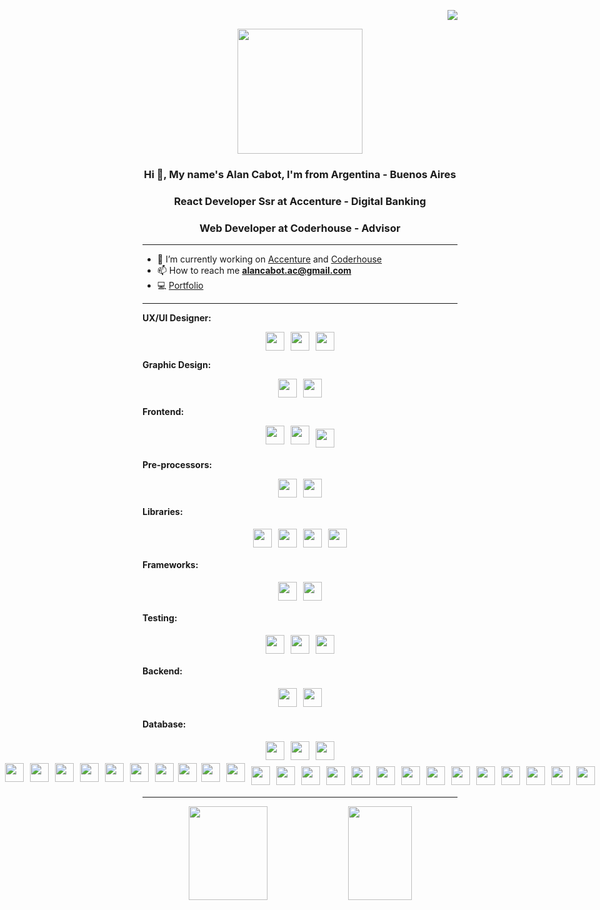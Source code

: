 <p align="right">
  <a href="https://github.com/alanmartinc"><img src="https://img.shields.io/github/followers/alanmartinc?label=follow&style=social" /></a>
</p>

<p align="center" width="300">
   <img align="center" width="200" src="https://i.pinimg.com/originals/c0/3d/fc/c03dfc81d7798acff5a8a165c739e5ed.png" />
   <h3 align="center">Hi 👋, My name's Alan Cabot, I'm from Argentina - Buenos Aires</h3>
   <h3 align="center">React Developer Ssr at Accenture - Digital Banking</h3>
   <h3 align="center">Web Developer at Coderhouse - Advisor</h3>
</p>

---

- 🎯 I’m currently working on [Accenture](https://www.accenture.com/ar-es) and  [Coderhouse](https://www.coderhouse.com/)
- 📫 How to reach me **alancabot.ac@gmail.com**
- 💻 [Portfolio](https://portfolio-alan-martin-cabot.netlify.app/)

---

**UX/UI Designer:** 

<div style="display: flex; flex-direction: row; justify-content: center;">
  <img src="https://cdn.svgporn.com/logos/adobe-xd.svg" width="30px" height="30px" hspace="5"/>
  <img src="https://cdn.svgporn.com/logos/figma.svg" width="30px" height="30px" hspace="5"/>
  <img src="https://cdn.svgporn.com/logos/sketch.svg" width="30px" height="30px" hspace="5"/>
</div>

**Graphic Design:** 

<div style="display: flex; flex-direction: row; justify-content: center;">
  <img src="https://cdn.svgporn.com/logos/adobe-illustrator.svg" width="30px" height="30px" hspace="5"/>
  <img src="https://cdn.svgporn.com/logos/adobe-photoshop.svg" width="30px" height="30px" hspace="5"/>
</div>

**Frontend:** 

<div style="display: flex; flex-direction: row; justify-content: center;">
  <img src="https://cdn.svgporn.com/logos/html-5.svg" width="30px" height="30px" hspace="5"/>
  <img src="https://cdn.svgporn.com/logos/css-3.svg" width="30px" height="30px" hspace="5"/>
  <img src="https://cdn.svgporn.com/logos/javascript.svg" width="30px" height="30px" hspace="5" vspace="5"/>
</div>

**Pre-processors:** 
 
<div style="display: flex; flex-direction: row; justify-content: center;">
  <img src="https://cdn.svgporn.com/logos/sass.svg" width="30px" height="30px" hspace="5"/>
  <img src="https://cdn.svgporn.com/logos/less.svg" width="30px" height="30px" hspace="5"/>
</div>

**Libraries:** 
 
<div style="display: flex; flex-direction: row; justify-content: center;">
  <img src="https://cdn.svgporn.com/logos/jquery.svg" width="30px" height="30px" hspace="5" vspace="5"/>
  <img src="https://cdn.svgporn.com/logos/immer.svg" width="30px" height="30px" hspace="5" vspace="5"/>
  <img src="https://cdn.svgporn.com/logos/ramda.svg" width="30px" height="30px" hspace="5" vspace="5"/>
  <img src="https://cdn.svgporn.com/logos/react.svg" width="30px" height="30px" hspace="5" vspace="5"/>
</div>

**Frameworks:** 
 
<div style="display: flex; flex-direction: row; justify-content: center;">
  <img src="https://cdn.svgporn.com/logos/bootstrap.svg" width="30px" height="30px" hspace="5" vspace="5"/>
  <img src="https://cdn.svgporn.com/logos/django-icon.svg" width="30px" height="30px" hspace="5" vspace="5"/>
</div>

**Testing:** 
 
<div style="display: flex; flex-direction: row; justify-content: center;">
  <img src="https://cdn.svgporn.com/logos/jest.svg" width="30px" height="30px" hspace="5" vspace="5"/>
  <img src="https://cdn.svgporn.com/logos/testing-library.svg" width="30px" height="30px" hspace="5" vspace="5"/>
  <img src="https://cdn.svgporn.com/logos/cypress.svg" width="30px" height="30px" hspace="5" vspace="5"/>
</div>

**Backend:** 
 
<div style="display: flex; flex-direction: row; justify-content: center;">
  <img src="https://cdn.svgporn.com/logos/php.svg" width="30px" height="30px" hspace="5" vspace="5"/>
  <img src="https://cdn.svgporn.com/logos/python.svg" width="30px" height="30px" hspace="5" vspace="5"/>
</div>

**Database:** 
 
<div style="display: flex; flex-direction: row; justify-content: center;">
  <img src="https://cdn.svgporn.com/logos/sql.svg" width="30px" height="30px" hspace="5" vspace="5"/> 
  <img src="https://cdn.svgporn.com/logos/mysql.svg" width="30px" height="30px" hspace="5" vspace="5"/>
  <img src="https://cdn.svgporn.com/logos/mongodb.svg" width="30px" height="30px" hspace="5" vspace="5"/> 
</div>

<div style="display: flex; flex-direction: row; justify-content: center;">
  
  <img src="https://cdn.svgporn.com/logos/typescript-icon.svg" width="30px" height="30px" hspace="5" vspace="5"/>
  <img src="https://cdn.svgporn.com/logos/angular-icon.svg" width="30px" height="30px" hspace="5" vspace="5"/> 

  <img src="https://cdn.svgporn.com/logos/swagger.svg" width="30px" height="30px" hspace="5"/>
  <img src="https://cdn.svgporn.com/logos/maven.svg" width="30px" height="30px" hspace="5"/>
  <img src="https://cdn.svgporn.com/logos/tomcat.svg" width="30px" height="30px" hspace="5"/>
  <img src="https://cdn.svgporn.com/logos/jenkins.svg" width="30px" height="30px" hspace="5"/>  
  <img src="https://cdn.svgporn.com/logos/redhat-icon.svg" width="30px" height="30px" hspace="5"/>
  <img src="https://cdn.svgporn.com/logos/openshift.svg" width="30px" height="30px" hspace="5"/>  
  <img src="https://cdn.svgporn.com/logos/heroku-icon.svg" width="30px" height="30px" hspace="5"/>
  <img src="https://cdn.svgporn.com/logos/bamboo.svg" width="30px" height="30px" hspace="5"/>
  <img src="https://cdn.svgporn.com/logos/jira.svg" width="30px" height="30px" hspace="5"/>  
  <img src="https://cdn.svgporn.com/logos/postman.svg" width="30px" height="30px" hspace="5"/>  
  <img src="https://cdn.svgporn.com/logos/gulp.svg" width="30px" height="30px" hspace="2"/>
  
  <img src="https://cdn.svgporn.com/logos/npm.svg" width="30px" height="30px" hspace="5"/>
  <img src="https://cdn.svgporn.com/logos/babel.svg" width="30px" height="30px" hspace="5"/>
  <img src="https://cdn.svgporn.com/logos/nodejs-icon.svg" width="30px" height="30px" hspace="5" vspace="5"/>
  <img src="https://cdn.svgporn.com/logos/nodemon.svg" width="30px" height="30px" hspace="5" vspace="5"/>
  <img src="https://cdn.svgporn.com/logos/git-icon.svg" width="30px" height="30px" hspace="5" vspace="5"/>
  <img src="https://cdn.svgporn.com/logos/bitbucket.svg" width="30px" height="30px" hspace="5" vspace="5"/>
  <img src="https://cdn.svgporn.com/logos/github-octocat.svg" width="30px" height="30px" hspace="5" vspace="5"/>
  <img src="https://cdn.svgporn.com/logos/gitlab.svg" width="30px" height="30px" hspace="5" vspace="5"/>  
  <img src="https://cdn.svgporn.com/logos/docker-icon.svg" width="30px" height="30px" hspace="5" vspace="5"/>  
  <img src="https://cdn.svgporn.com/logos/kubernetes.svg" width="30px" height="30px" hspace="5" vspace="5"/>  
  <img src="https://cdn.svgporn.com/logos/aws.svg" width="30px" height="30px" hspace="5" vspace="5"/>
  <img src="https://cdn.svgporn.com/logos/azure-icon.svg" width="30px" height="30px" hspace="5" vspace="5"/>
  <img src="https://cdn.svgporn.com/logos/google-cloud.svg" width="30px" height="30px" hspace="5" vspace="5"/>
  <img src="https://cdn.svgporn.com/logos/visual-studio-code.svg" width="30px" height="30px" hspace="5" vspace="5"/>
  <img src="https://cdn.svgporn.com/logos/intellij-idea.svg" width="30px" height="30px" hspace="5" vspace="5"/>
  <img src="https://cdn.svgporn.com/logos/eclipse-icon.svg" width="30px" height="30px" hspace="5" vspace="5"/>
  <img src="https://cdn.svgporn.com/logos/sublimetext-icon.svg" width="30px" height="30px" hspace="5" vspace="5"/>
  <img src="https://cdn.svgporn.com/logos/slack-icon.svg" width="30px" height="30px" hspace="5" vspace="5"/>
  <img src="https://cdn.svgporn.com/logos/protactor.svg" width="30px" height="30px" hspace="5" vspace="5"/>
  <img src="https://cdn.svgporn.com/logos/selenium.svg" width="30px" height="30px" hspace="5" vspace="5"/>
  <img src="https://cdn.svgporn.com/logos/stackoverflow-icon.svg" width="30px" height="30px" hspace="5" vspace="5"/>  
</div>

---

<p align="center">
  <img width="50%" height="150px" src="https://github-readme-stats.vercel.app/api?username=alanmartinc&theme=nord&show_icons=true" />  
  <img src="https://github-readme-stats.vercel.app/api/top-langs/?username=alanmartinc&theme=nord&layout=compact" align="top" height="150px" width="45%" />
</p>
